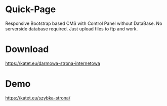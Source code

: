 # Quick-Page
Responsive Bootstrap based CMS with Control Panel without DataBase. No serverside database required. Just upload files to ftp and work.


# Download
https://katet.eu/darmowa-strona-internetowa

# Demo
https://katet.eu/szybka-strona/
